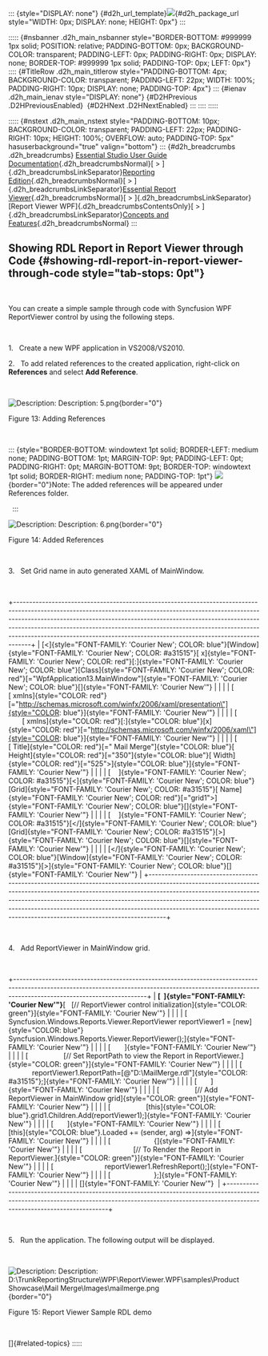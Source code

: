 ::: {style="DISPLAY: none"}
[](ms-xhelp:///?Id=d2h_url_template){#d2h_url_template}![](!package_url!){#d2h_package_url style="WIDTH: 0px; DISPLAY: none; HEIGHT: 0px"}
:::

::::: {#nsbanner .d2h_main_nsbanner style="BORDER-BOTTOM: #999999 1px solid; POSITION: relative; PADDING-BOTTOM: 0px; BACKGROUND-COLOR: transparent; PADDING-LEFT: 0px; PADDING-RIGHT: 0px; DISPLAY: none; BORDER-TOP: #999999 1px solid; PADDING-TOP: 0px; LEFT: 0px"}
:::: {#TitleRow .d2h_main_titlerow style="PADDING-BOTTOM: 4px; BACKGROUND-COLOR: transparent; PADDING-LEFT: 22px; WIDTH: 100%; PADDING-RIGHT: 10px; DISPLAY: none; PADDING-TOP: 4px"}
::: {#ienav .d2h_main_ienav style="DISPLAY: none"}
[](ms-xhelp:///?Id=b461284e-0215-4894-9001-224c2b5575b7){#D2HPrevious .D2HPreviousEnabled}  [](ms-xhelp:///?Id=1b1a1d9b-9325-44c6-9696-ac3ee45e3be9){#D2HNext .D2HNextEnabled}
:::
::::
:::::

::::: {#nstext .d2h_main_nstext style="PADDING-BOTTOM: 10px; BACKGROUND-COLOR: transparent; PADDING-LEFT: 22px; PADDING-RIGHT: 10px; HEIGHT: 100%; OVERFLOW: auto; PADDING-TOP: 5px" hasuserbackground="true" valign="bottom"}
::: {#d2h_breadcrumbs .d2h_breadcrumbs}
[Essential Studio User Guide Documentation](ms-xhelp:///?Id=12457748-09e3-4d74-a240-8e049cedf030){.d2h_breadcrumbsNormal}[ \> ]{.d2h_breadcrumbsLinkSeparator}[Reporting Edition](ms-xhelp:///?Id=027aa5b6-6676-4f93-ad23-c20e8c45792e){.d2h_breadcrumbsNormal}[ \> ]{.d2h_breadcrumbsLinkSeparator}[Essential Report Viewer](ms-xhelp:///?Id=35081cc7-4b81-4ef5-97d2-894ad584b907){.d2h_breadcrumbsNormal}[ \> ]{.d2h_breadcrumbsLinkSeparator}[Report Viewer WPF]{.d2h_breadcrumbsContentsOnly}[ \> ]{.d2h_breadcrumbsLinkSeparator}[Concepts and Features](ms-xhelp:///?Id=b461284e-0215-4894-9001-224c2b5575b7){.d2h_breadcrumbsNormal}
:::

## Showing RDL Report in Report Viewer through Code {#showing-rdl-report-in-report-viewer-through-code style="tab-stops: 0pt"}

 

You can create a simple sample through code with Syncfusion WPF ReportViewer control by using the following steps.

 

1.   Create a new WPF application in VS2008/VS2010.

2.   To add related references to the created application, right-click on **References** and select **Add Reference**.

 

![Description: Description: 5.png](ImagesExt/image19_13.png){border="0"}

Figure 13: Adding References

 

::: {style="BORDER-BOTTOM: windowtext 1pt solid; BORDER-LEFT: medium none; PADDING-BOTTOM: 1pt; MARGIN-TOP: 9pt; PADDING-LEFT: 0pt; PADDING-RIGHT: 0pt; MARGIN-BOTTOM: 9pt; BORDER-TOP: windowtext 1pt solid; BORDER-RIGHT: medium none; PADDING-TOP: 1pt"}
![](ImagesExt/image19_2.jpg){border="0"}Note: The added references will be appeared under References folder.

 
:::

![Description: Description: 6.png](ImagesExt/image19_14.png){border="0"}

Figure 14: Added References

 

3.   Set Grid name in auto generated XAML of MainWindow.

 

+-----------------------------------------------------------------------------------------------------------------------------------------------------------------------------------------------------------------------------------------------------------------------------------------------------------------------------------------------------------------------------------------------------------+
| [\<]{style="FONT-FAMILY: 'Courier New'; COLOR: blue"}[Window]{style="FONT-FAMILY: 'Courier New'; COLOR: #a31515"}[ x]{style="FONT-FAMILY: 'Courier New'; COLOR: red"}[:]{style="FONT-FAMILY: 'Courier New'; COLOR: blue"}[Class]{style="FONT-FAMILY: 'Courier New'; COLOR: red"}[=\"WpfApplication13.MainWindow\"]{style="FONT-FAMILY: 'Courier New'; COLOR: blue"}[]{style="FONT-FAMILY: 'Courier New'"} |
|                                                                                                                                                                                                                                                                                                                                                                                                           |
| [             [ xmlns]{style="COLOR: red"}[=\"http://schemas.microsoft.com/winfx/2006/xaml/presentation\"]{style="COLOR: blue"}]{style="FONT-FAMILY: 'Courier New'"}                                                                                                                                                                                                                                      |
|                                                                                                                                                                                                                                                                                                                                                                                                           |
| [             [ xmlns]{style="COLOR: red"}[:]{style="COLOR: blue"}[x]{style="COLOR: red"}[=\"http://schemas.microsoft.com/winfx/2006/xaml\"]{style="COLOR: blue"}]{style="FONT-FAMILY: 'Courier New'"}                                                                                                                                                                                                    |
|                                                                                                                                                                                                                                                                                                                                                                                                           |
| [       [ Title]{style="COLOR: red"}[=\" Mail Merge\"]{style="COLOR: blue"}[ Height]{style="COLOR: red"}[=\"350\"]{style="COLOR: blue"}[ Width]{style="COLOR: red"}[=\"525\"\>]{style="COLOR: blue"}]{style="FONT-FAMILY: 'Courier New'"}                                                                                                                                                                 |
|                                                                                                                                                                                                                                                                                                                                                                                                           |
| [    ]{style="FONT-FAMILY: 'Courier New'; COLOR: #a31515"}[\<]{style="FONT-FAMILY: 'Courier New'; COLOR: blue"}[Grid]{style="FONT-FAMILY: 'Courier New'; COLOR: #a31515"}[ Name]{style="FONT-FAMILY: 'Courier New'; COLOR: red"}[=\"grid1\"\>]{style="FONT-FAMILY: 'Courier New'; COLOR: blue"}[]{style="FONT-FAMILY: 'Courier New'"}                                                                     |
|                                                                                                                                                                                                                                                                                                                                                                                                           |
| [    ]{style="FONT-FAMILY: 'Courier New'; COLOR: #a31515"}[\</]{style="FONT-FAMILY: 'Courier New'; COLOR: blue"}[Grid]{style="FONT-FAMILY: 'Courier New'; COLOR: #a31515"}[\>]{style="FONT-FAMILY: 'Courier New'; COLOR: blue"}[]{style="FONT-FAMILY: 'Courier New'"}                                                                                                                                     |
|                                                                                                                                                                                                                                                                                                                                                                                                           |
| [\</]{style="FONT-FAMILY: 'Courier New'; COLOR: blue"}[Window]{style="FONT-FAMILY: 'Courier New'; COLOR: #a31515"}[\>]{style="FONT-FAMILY: 'Courier New'; COLOR: blue"}[]{style="FONT-FAMILY: 'Courier New'"}                                                                                                                                                                                             |
+-----------------------------------------------------------------------------------------------------------------------------------------------------------------------------------------------------------------------------------------------------------------------------------------------------------------------------------------------------------------------------------------------------------+

 

4.   Add ReportViewer in MainWindow grid.

 

+-----------------------------------------------------------------------------------------------------------------------------------------------------------------------------------------------------+
| **[  ]{style="FONT-FAMILY: 'Courier New'"}**[   [// ReportViewer control initialization]{style="COLOR: green"}]{style="FONT-FAMILY: 'Courier New'"}                                                 |
|                                                                                                                                                                                                     |
| [                  Syncfusion.Windows.Reports.Viewer.ReportViewer reportViewer1 = [new]{style="COLOR: blue"} Syncfusion.Windows.Reports.Viewer.ReportViewer();]{style="FONT-FAMILY: 'Courier New'"} |
|                                                                                                                                                                                                     |
| [       ]{style="FONT-FAMILY: 'Courier New'"}                                                                                                                                                       |
|                                                                                                                                                                                                     |
| [                  [// Set ReportPath to view the Report in ReportViewer.]{style="COLOR: green"}]{style="FONT-FAMILY: 'Courier New'"}                                                               |
|                                                                                                                                                                                                     |
| [                  reportViewer1.ReportPath=[@\"D:\\MailMerge.rdl\"]{style="COLOR: #a31515"};]{style="FONT-FAMILY: 'Courier New'"}                                                                  |
|                                                                                                                                                                                                     |
| [       ]{style="FONT-FAMILY: 'Courier New'"}                                                                                                                                                       |
|                                                                                                                                                                                                     |
| [                  [// Add ReportViewer in MainWindow grid]{style="COLOR: green"}]{style="FONT-FAMILY: 'Courier New'"}                                                                              |
|                                                                                                                                                                                                     |
| [                  [this]{style="COLOR: blue"}.grid1.Children.Add(reportViewer1);]{style="FONT-FAMILY: 'Courier New'"}                                                                              |
|                                                                                                                                                                                                     |
| [       ]{style="FONT-FAMILY: 'Courier New'"}                                                                                                                                                       |
|                                                                                                                                                                                                     |
| [                  [this]{style="COLOR: blue"}.Loaded += (sender, arg) =\>]{style="FONT-FAMILY: 'Courier New'"}                                                                                     |
|                                                                                                                                                                                                     |
| [                      {]{style="FONT-FAMILY: 'Courier New'"}                                                                                                                                       |
|                                                                                                                                                                                                     |
| [                          [// To Render the Report in ReportViewer.]{style="COLOR: green"}]{style="FONT-FAMILY: 'Courier New'"}                                                                    |
|                                                                                                                                                                                                     |
| [                          reportViewer1.RefreshReport();]{style="FONT-FAMILY: 'Courier New'"}                                                                                                      |
|                                                                                                                                                                                                     |
| [                      };]{style="FONT-FAMILY: 'Courier New'"}                                                                                                                                      |
|                                                                                                                                                                                                     |
| []{style="FONT-FAMILY: 'Courier New'"}                                                                                                                                                              |
+-----------------------------------------------------------------------------------------------------------------------------------------------------------------------------------------------------+

 

5.   Run the application. The following output will be displayed.

 

![Description: Description: D:\\TrunkReportingStructure\\WPF\\ReportViewer.WPF\\samples\\Product Showcase\\Mail Merge\\Images\\mailmerge.png](ImagesExt/image19_15.jpg){border="0"}

Figure 15: Report Viewer Sample RDL demo

 

[]{#related-topics}
:::::
